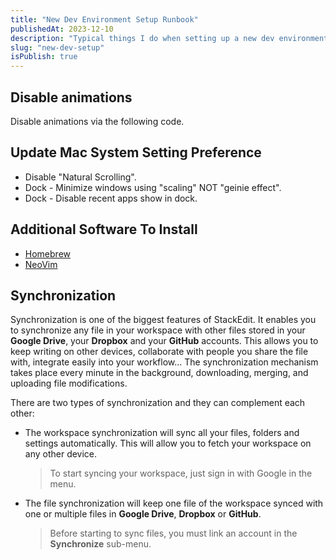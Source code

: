 ```yaml
---
title: "New Dev Environment Setup Runbook"
publishedAt: 2023-12-10
description: "Typical things I do when setting up a new dev environment"
slug: "new-dev-setup"
isPublish: true
---
```


## Disable animations

Disable animations via the following code.

## Update Mac System Setting Preference
<ul>
    <li> Disable "Natural Scrolling". </li>
    <li> Dock - Minimize windows using "scaling" NOT "geinie effect". </li>
    <li> Dock - Disable recent apps show in dock. </li>
</ul>

## Additional Software To Install
<ul>
    <li>
        <a href="https://brew.sh">Homebrew</a>
    </li>
    <li>
        <a href="https://neovim.io">NeoVim</a>
    </li>
</ul>

## Synchronization

Synchronization is one of the biggest features of StackEdit. It enables you to synchronize any file in your workspace with other files stored in your **Google Drive**, your **Dropbox** and your **GitHub** accounts. This allows you to keep writing on other devices, collaborate with people you share the file with, integrate easily into your workflow... The synchronization mechanism takes place every minute in the background, downloading, merging, and uploading file modifications.

There are two types of synchronization and they can complement each other:

- The workspace synchronization will sync all your files, folders and settings automatically. This will allow you to fetch your workspace on any other device.
	> To start syncing your workspace, just sign in with Google in the menu.

- The file synchronization will keep one file of the workspace synced with one or multiple files in **Google Drive**, **Dropbox** or **GitHub**.
	> Before starting to sync files, you must link an account in the **Synchronize** sub-menu.
